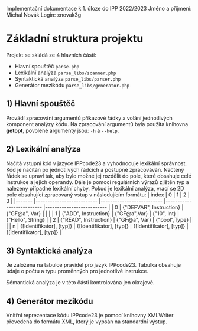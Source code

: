 Implementační dokumentace k 1. úloze do IPP 2022/2023
Jméno a příjmení: Michal Novák
Login: xnovak3g

# Základní struktura projektu

Projekt se skládá ze 4 hlavních částí:
- Hlavní spouštěč `parse.php`
- Lexikální analýza `parse_libs/scanner.php`
- Syntaktická analýza `parse_libs/parser.php`
- Generátor mezikódu `parse_libs/generator.php`

## 1) Hlavní spouštěč 
Provádí zpracování argumentů příkazové řádky a volání jednotlivých komponent analýzy kódu.
Na zpracování argumentů byla použita knihovna **getopt**, povolené argumenty jsou: `-h` a `--help`.

## 2) Lexikální analýza
Načítá vstupní kód v jazyce IPPcode23 a vyhodnocuje lexikální správnost. Kód je načítán po jednotlivých řádcích a postupně zpracováván. Načtený řádek se upraví tak, aby bylo možné jej rozdělit do pole, které obsahuje celé instrukce a jejich operandy. Dále je pomocí regulárních výrazů zjištěn typ a nalezeny případné lexikální chyby. Pokud je lexikální analýza, vrací se 2D pole obsahující zpracovaný vstup v následujícím formátu:
| index 	| 0                        	| 1                        	| 2                        	| 3                        	|
|-------	|--------------------------	|--------------------------	|--------------------------	|--------------------------	|
| 0     	| {"DEFVAR", Instruction}  	| {"GF@a", Var}            	|                          	|                          	|
| 1     	| {"ADD", Instruction}     	| {"GF@a",Var}             	| {"10", Int}              	| {"Hello", String}        	|
| 2     	| {"READ", Instruction}    	| {"GF@a", Var}            	| {"bool",Type}            	|                          	|
| n     	| {[Identifikator], [typ]} 	| {[Identifikator], [typ]} 	| {[Identifikator], [typ]} 	| {[Identifikator], [typ]} 	|

## 3) Syntaktická analýza
Je založena na tabulce pravidel pro jazyk IPPcode23. Tabulka obsahuje údaje o počtu a typu proměnných pro jednotlivé instrukce. 

Sémantická analýza je v této části kontrolována jen okrajově. 

## 4) Generátor mezikódu
Vnitřní reprezentace kódu IPPcode23 je pomocí knihovny XMLWriter převedena do formátu XML, který je vypsán na standardní výstup.